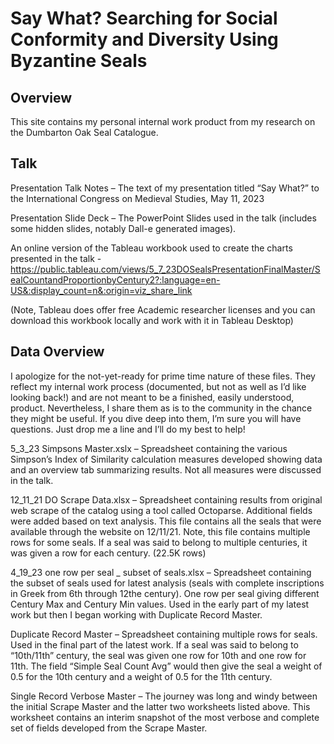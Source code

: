 # Say What?  Searching for Social Conformity and Diversity Using Byzantine Seals

## Overview

This site contains my personal internal work product from my research on the Dumbarton Oak Seal Catalogue.

## Talk

Presentation Talk Notes – The text of my presentation titled “Say What?” to the International Congress on Medieval Studies, May 11, 2023

Presentation Slide Deck – The PowerPoint Slides used in the talk (includes some hidden slides, notably Dall-e generated images).

An online version of the Tableau workbook used to create the charts presented in the talk - https://public.tableau.com/views/5_7_23DOSealsPresentationFinalMaster/SealCountandProportionbyCentury2?:language=en-US&:display_count=n&:origin=viz_share_link

(Note, Tableau does offer free Academic researcher licenses and you can download this workbook locally and work with it in Tableau Desktop)


## Data Overview
I apologize for the not-yet-ready for prime time nature of these files.  They reflect my internal work process (documented, but not as well as I’d like looking back!) and are not meant to be a finished, easily understood, product.  Nevertheless, I share them as is to the community in the chance they might be useful.  If you dive deep into them, I’m sure you will have questions.  Just drop me a line and I’ll do my best to help!

5_3_23 Simpsons Master.xslx – Spreadsheet containing the various Simpson’s Index of Similarity calculation measures developed showing data and an overview tab summarizing results.  Not all measures were discussed in the talk.

12_11_21 DO Scrape Data.xlsx – Spreadsheet containing results from original web scrape of the catalog using a tool called Octoparse.  Additional fields were added based on text analysis.  This file contains all the seals that were available through the website on 12/11/21.  Note, this file contains multiple rows for some seals.  If a seal was said to belong to multiple centuries, it was given a row for each century.  (22.5K rows)

4_19_23 one row per seal _ subset of seals.xlsx – Spreadsheet containing the subset of seals used for latest analysis (seals with complete inscriptions in Greek from 6th through 12the century).  One row per seal giving different Century Max and Century Min values.  Used in the early part of my latest work but then I began working with Duplicate Record Master.

Duplicate Record Master – Spreadsheet containing multiple rows for seals.  Used in the final part of the latest work.  If a seal was said to belong to “10th/11th” century, the seal was given one row for 10th and one row for 11th.  The field “Simple Seal Count Avg” would then give the seal a weight of 0.5 for the 10th century and a weight of 0.5 for the 11th century.

Single Record Verbose Master – The journey was long and windy between the initial Scrape Master and the latter two worksheets listed above.  This worksheet contains an interim snapshot of the most verbose and complete set of fields developed from the Scrape Master.
